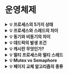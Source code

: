 # 운영체제

<details>
<summary><strong>💡 프로세스의 5가지 상태</strong></summary>
  <ul>
    <li>New(생성) : 프로세스가 생성된 상태, PCB를 할당받은 상태</li>
    <li>Running(수행) : 프로세스가 CPU에 할당되어 실행 중인 상태</li>
    <li>Ready(준비) : 프로세스가 CPU에 할당되기를 기다리는 상태</li>
    <li>Waiting(대기/블록) : 보류(block) 상태라고도 함, 프로세스가 입출력이나 이벤트를 기다리는 상태</li>
    <li>Exit(종료) : 프로세스 종료 상태</li>
    <img src="https://user-images.githubusercontent.com/70627979/210798300-49b1a731-6c4f-4500-a296-16c7e4a9a7f2.png"/>
  </ul>
</details>

<details>
<summary><strong>💡 프로세스와 스레드의 차이</strong></summary>
  <ul>
    <li>
      프로세스 : 메모리 상에서 실행중인 프로그램
      <ul>
        <li>프로세스는 최소 하나의 스레드를 보유하고 있으며, 각각 별도의 주소 공간을 독립적으로 할당받음. (<code>code</code>, <code>heap</code>, <code>stack</code>)</li>
      </ul>
    </li>
    <li>
    	스레드 : 프로세스 내에서 실행되는 흐름 단위
      <ul>
        <li>스레드는 code, heap, stack 의 주소공간 중 stack 만 별도로 할당받으며 나머지 영역은 스레드끼리 서로 공유함.</li>
      </ul>
    </li>
	</ul>
</details>

<details>
<summary><strong>💡 동기와 비동기의 차이</strong></summary>
  <ul>
    <li>
      동기 : 어떤 일이 끝난 후에 다음 일을 하는 것
      <ul>
        <li>system call이 끝날 때까지 기다리고 결과물(반환 값)을 가져옴.</li>
      </ul>
    </li>
    <li>
      비동기 : 어떤 일이 끝나지 않아도 다음 일을 수행하는 것
      <ul>
        <li>system call이 완료되지 않아도 기다리지 않으며, 추후 완료될 때 결과물(반환 값)을 가져옴.</li>
      </ul>
    </li>
  </ul>
</details>

<details>
<summary><strong>💡 데드락의 발생 조건</strong></summary>
  데드락: 여러개의 프로세스들이 여러가지 이유로 서로의 작업이 끝나기만을 기다리며 생기는 교착상태
  <ul>
    <li>
      Mutual Exclusion (상호배제) : 서로 다른 프로세스가 critical section에 동시에 진입할 수 없는 것.
    </li>
    <li>
    	Hold & wait : 자원을 최소한 하나를 점유하고, 다른 쓰레드가 사용중인 자원을 사용하기 위해 기다림.
    </li>
    <li>
    	No preemption (비선점) : 비선점형 스케쥴러를 사용할 때. (critical section에 강제로 진입 불가능)
    </li>
    <li>
    	circular wait (순환대기) : 대기하고 있는 프로세스들이 순환 형태로 대기하고 있을 때
    </li>
  </ul>
  ⇒ 4가지를 전부 만족해야 한다.
</details>
<details>
<summary><strong>💡 캐시란 무엇인가?</strong></summary>
  <ul>
    <li>
      캐시란?
      <ul>
        <li>CPU와 메인메모리 사이에 위치해 자주 사용되는 데이터 및 값을 미리 복사해두는 임시 장소</li>
      </ul>
    </li>
    <li>
      캐시의 구조
      <ul>
        <li>block : 주기억장치로부터 동시에 인출되는 정보들의 그룹</li>
        <li>line : 캐시에서 각 블록이 저장되는 장소</li>
        <li>tag : 라인에 적재된 블록을 구분해주는 정보</li>
      </ul>
    </li>
  </ul>
</details>

<details>
<summary><strong>💡 멀티 프로세스와 멀티 스레드</strong></summary>
  <ul>
    <li>
      멀티 프로세스
      <ul>
    	  <li>하나의 응용 프로그램을 여러 개의 프로세스로 구성하여 각 프로세스가 하나의 작업을 처리하도록 하는 방식이다.</li>
      	<li>하나의 프로세스에 문제가 생겨도 다른 프로세스에 영향을 주지 않아 독립적이고 안정적이다.</li>
      	<li>각 프로세스들이 독립된 메모리 영역을 가지고 있기 때문에, Context Swtiching 이 자주 일어나서 주소 공간의 공유가 빈번해지게 되면 성능 저하가 발생할 수 있다.</li>
    	</ul>
    </li>
    <br>
		<li>
  		멀티 스레드
  		<ul>
      	<li>하나의 프로세스에서 여러 스레드로 자원을 공유하여 작업을 나누어 수행하는 방식이다.</li>
	    	<li>스레드는 프로스세 내 스택 영역을 제외한 메모리 영역을 공유하기 때문에, 스레드 간 데이터를 주고 받는 것이 간단해지고 시스템 자원 소모가 줄어든다.</li>
		  	<li>스레드 간 Context Switching 이 빠르다.</li>
      	<li>하나의 스레드에 문제가 생기면 전체 프로세스가 영향을 받는다.</li>
  		</ul>
		</li>
  </ul>
</details>


<details>
<summary><strong>💡 Mutex vs Semaphore</strong></summary>
  <ul>
    <li>
      뮤텍스(Mutex)는 Locking 메커니즘으로 락을 걸은 스레드만이 임계 영역을 나갈 때 락을 해제할 수 있다.
    </li>
    <li>
      세마포어(Semaphore)는 Signaling 메커니즘으로 락을 걸지 않은 스레드도 시그널을 사용해 락을 해제할 수 있다.
      <ul>
        <li>세마포어의 카운트를 1로 설정하면 뮤텍스처럼 사용 가능하다.</li>
      </ul>
    </li>
  </ul>
</details>

<details>
<summary><strong>💡 페이지 교체 알고리즘의 종류</strong></summary>
  <ul>
    <li>
      <strong>Optimal Replacement Policy (최적)</strong>
      <ul>
    	  <li>모든 입력을 알고있다고 가정한 후 가장 먼 미래에 교체되는 페이지를 먼저 교체</li>
				→ 모든 입력의 순서를 알아야 하므로 실제로는 구현이 불가능하다.<br>
        → 성능측정의 기준으로 사용되어짐 (이론상 이것보다 좋은 효율을 낼 수 없다.)
    	</ul>
    </li>
		<li>
  		<strong>FIFO (First Input First Output)</strong>
  		<ul>
      	<li>페이지 교체 시 물리적 메모리에 <strong>가장 먼저 올라온 페이지를 우선적으로 내보내는 알고리즘.</strong></li>
        <li>단순히 먼저 들어온 순서대로 교체하기 때문에 효율적으로 안좋음.</li>
  		</ul>
		</li>
    <li>
  		<strong>LRU (Least Recently Used)</strong>
  		<ul>
      	<li><strong>가장 예전에 사용되어진 페이지를 교체</strong></li>
        <li>페이지들이 언제 사용되었는지 기록하는 추가적인 작업이 필요하다.</li>
  		</ul>
		</li>
    <li>
  		<strong>LFU (Least Frequently Used)</strong>
  		<ul>
      	<li><strong>가장 덜 접근된 페이지를 교체</strong></li>
        <li>LRU가 마찬가지로 페이지가 몇번 사용되었는지를 추가적으로 기록해야 한다.</li>
  		</ul>
		</li>
    <li>
  		<strong>클럭 알고리즘 (Clock algorithm)</strong>
  		<ul>
      	<li>시계처럼 페이지를 순회하며 해당 페이지의 사용여부를 판단하여 페이지 교체 결정</li>
        <li>LRU와 비슷하지만, <strong>교체되는 페이지가 가장 예전에 사용되었는지 확신할 수 없다.</strong></li>
        <li>시계 바늘이 한 바퀴 도는 동안 걸리는 시간만큼 페이지를 메모리에 유지시켜 페이지 부재율을 줄이도록 설계</li>
  		</ul>
		</li>
  </ul>
</details>